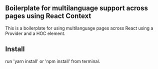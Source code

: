 ## Boilerplate for multilanguage support across pages using React Context

This is a boilerplate for using multilanguage pages across React using a Provider and a HOC element.

## Install

run 'yarn install' or 'npm install' from terminal.
